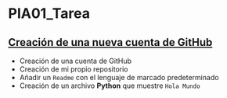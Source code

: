 # PIA01_Tarea
## <U>Creación de una nueva cuenta de GitHub</U>
* Creación de una cuenta de GitHub
* Creación de mi propio repositorio
* Añadir un `Readme` con el lenguaje de marcado predeterminado
* Creación de un archivo **Python** que muestre `Hola Mundo`
